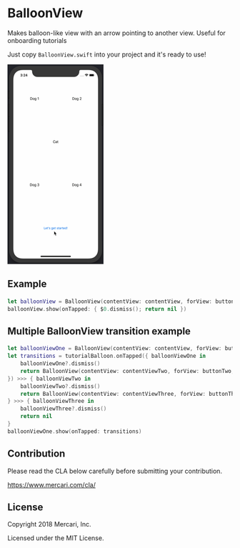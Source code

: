 # BalloonView
Makes balloon-like view with an arrow pointing to another view. Useful for onboarding tutorials

Just copy `BalloonView.swift` into your project and it's ready to use!

![](BalloonView.gif)

## Example
```swift
let balloonView = BalloonView(contentView: contentView, forView: button, withinSuperview: view)
balloonView.show(onTapped: { $0.dismiss(); return nil })
```

## Multiple BalloonView transition example
```swift
let balloonViewOne = BalloonView(contentView: contentView, forView: button, withinSuperview: view)
let transitions = tutorialBalloon.onTapped({ balloonViewOne in
    balloonViewOne?.dismiss()
    return BalloonView(contentView: contentViewTwo, forView: buttonTwo, withinSuperview: view)
}) >>> { balloonViewTwo in
    balloonViewTwo?.dismiss()
    return BalloonView(contentView: contentViewThree, forView: buttonThree, withinSuperview: view)
} >>> { balloonViewThree in
    balloonViewThree?.dismiss()
    return nil
}
balloonViewOne.show(onTapped: transitions)
```

## Contribution

Please read the CLA below carefully before submitting your contribution.

https://www.mercari.com/cla/

## License

Copyright 2018 Mercari, Inc.

Licensed under the MIT License.
